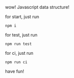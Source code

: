 wow! Javascript data structure!

for start, just run
```
npm i
```

for test, just run
```
npm run test
```

for ci, just run
```
npm run ci
```
have fun!